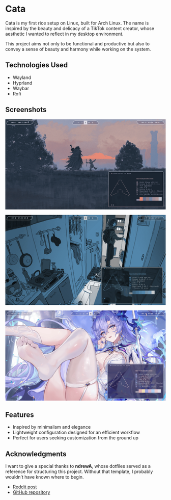# Cata

Cata is my first rice setup on Linux, built for Arch Linux.
The name is inspired by the beauty and delicacy of a TikTok content creator, whose aesthetic I wanted to reflect in my desktop environment.

This project aims not only to be functional and productive but also to convey a sense of beauty and harmony while working on the system.

## Technologies Used

- Wayland
- Hyprland
- Waybar
- Rofi

## Screenshots

![screenshot-2](screenshots/screenshot_2025-04-12_00-02-55.png)

![screenshot-3](screenshots/screenshot_2025-05-06_21-37-51.png)

![screenshot-1](screenshots/screenshot_2025-04-11_23-40-28.png)

## Features

- Inspired by minimalism and elegance
- Lightweight configuration designed for an efficient workflow
- Perfect for users seeking customization from the ground up

## Acknowledgments

I want to give a special thanks to **ndrewA**, whose dotfiles served as a reference for structuring this project. Without that template, I probably wouldn’t have known where to begin.

- [Reddit post](https://www.reddit.com/r/unixporn/comments/1c33tu6/wallpaper_90_rice_hyprland_btw/)
- [GitHub repository](https://github.com/ndrewA/dotfiles)
